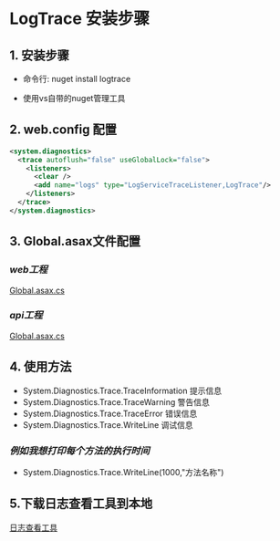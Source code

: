 # LogTrace 安装步骤

## 1. 安装步骤

* 命令行: nuget install logtrace

* 使用vs自带的nuget管理工具

## 2. web.config 配置

```xml
<system.diagnostics>
  <trace autoflush="false" useGlobalLock="false">
    <listeners>
      <clear />
      <add name="logs" type="LogServiceTraceListener,LogTrace"/>
    </listeners>
  </trace>
</system.diagnostics>
```

## 3. Global.asax文件配置

### *web工程*

[Global.asax.cs](https://github.com/davidmaster/LogTracer/blob/master/Demo/LogTrace.SampleWeb/Global.asax.cs)

### *api工程*

[Global.asax.cs](https://github.com/davidmaster/LogTracer/blob/master/Demo/LogTrace.SampleApi/Global.asax.cs)

## 4. 使用方法

* System.Diagnostics.Trace.TraceInformation 提示信息
* System.Diagnostics.Trace.TraceWarning 警告信息
* System.Diagnostics.Trace.TraceError 错误信息
* System.Diagnostics.Trace.WriteLine 调试信息

### *例如我想打印每个方法的执行时间*

* System.Diagnostics.Trace.WriteLine(1000,"方法名称")

## 5.下载日志查看工具到本地

[日志查看工具](https://logcdn.oss-cn-hangzhou.aliyuncs.com/LogView.html)